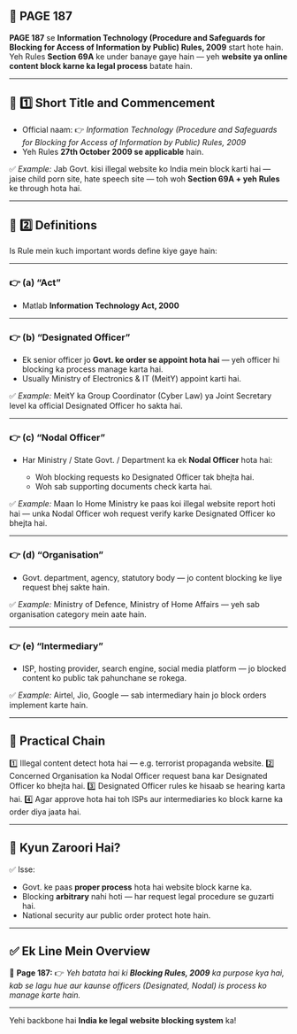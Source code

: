 ## 📄 **PAGE 187**

**PAGE 187** se **Information Technology (Procedure and Safeguards for Blocking for Access of Information by Public) Rules, 2009** start hote hain.
Yeh Rules **Section 69A** ke under banaye gaye hain — yeh **website ya online content block karne ka legal process** batate hain.

---

## 🔹 **1️⃣ Short Title and Commencement**

* Official naam:
  👉 *Information Technology (Procedure and Safeguards for Blocking for Access of Information by Public) Rules, 2009*
* Yeh Rules **27th October 2009 se applicable** hain.

✅ *Example:* Jab Govt. kisi illegal website ko India mein block karti hai — jaise child porn site, hate speech site — toh woh **Section 69A + yeh Rules** ke through hota hai.

---

## 🔹 **2️⃣ Definitions**

Is Rule mein kuch important words define kiye gaye hain:

---

### 👉 **(a) “Act”**

* Matlab **Information Technology Act, 2000**

---

### 👉 **(b) “Designated Officer”**

* Ek senior officer jo **Govt. ke order se appoint hota hai** — yeh officer hi blocking ka process manage karta hai.
* Usually Ministry of Electronics & IT (MeitY) appoint karti hai.

✅ *Example:* MeitY ka Group Coordinator (Cyber Law) ya Joint Secretary level ka official Designated Officer ho sakta hai.

---

### 👉 **(c) “Nodal Officer”**

* Har Ministry / State Govt. / Department ka ek **Nodal Officer** hota hai:

  * Woh blocking requests ko Designated Officer tak bhejta hai.
  * Woh sab supporting documents check karta hai.

✅ *Example:* Maan lo Home Ministry ke paas koi illegal website report hoti hai — unka Nodal Officer woh request verify karke Designated Officer ko bhejta hai.

---

### 👉 **(d) “Organisation”**

* Govt. department, agency, statutory body — jo content blocking ke liye request bhej sakte hain.

✅ *Example:* Ministry of Defence, Ministry of Home Affairs — yeh sab organisation category mein aate hain.

---

### 👉 **(e) “Intermediary”**

* ISP, hosting provider, search engine, social media platform — jo blocked content ko public tak pahunchane se rokega.

✅ *Example:* Airtel, Jio, Google — sab intermediary hain jo block orders implement karte hain.

---

## 🧩 **Practical Chain**

1️⃣ Illegal content detect hota hai — e.g. terrorist propaganda website.
2️⃣ Concerned Organisation ka Nodal Officer request bana kar Designated Officer ko bhejta hai.
3️⃣ Designated Officer rules ke hisaab se hearing karta hai.
4️⃣ Agar approve hota hai toh ISPs aur intermediaries ko block karne ka order diya jaata hai.

---

## 🔹 **Kyun Zaroori Hai?**

✅ Isse:

* Govt. ke paas **proper process** hota hai website block karne ka.
* Blocking **arbitrary** nahi hoti — har request legal procedure se guzarti hai.
* National security aur public order protect hote hain.

---

## ✅ **Ek Line Mein Overview**

📌 **Page 187:**
👉 *Yeh batata hai ki **Blocking Rules, 2009** ka purpose kya hai, kab se lagu hue aur kaunse officers (Designated, Nodal) is process ko manage karte hain.*

---

Yehi backbone hai **India ke legal website blocking system** ka!
